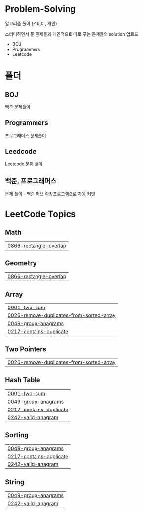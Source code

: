 # Problem-Solving

알고리즘 풀이 (스터디, 개인)

스터디하면서 푼 문제들과 개인적으로 따로 푸는 문제들의 solution 업로드

- BOJ
- Programmers
- Leetcode

# 폴더

## BOJ

백준 문제풀이

## Programmers

프로그래머스 문제풀이

## Leedcode

Leetcode 문제 풀이

## 백준, 프로그래머스

문제 풀이 - 백준 허브 확장프로그램으로 자동 커밋

<!---LeetCode Topics Start-->
# LeetCode Topics
## Math
|  |
| ------- |
| [0866-rectangle-overlap](https://github.com/cozups/Problem-Solving/tree/master/0866-rectangle-overlap) |
## Geometry
|  |
| ------- |
| [0866-rectangle-overlap](https://github.com/cozups/Problem-Solving/tree/master/0866-rectangle-overlap) |
## Array
|  |
| ------- |
| [0001-two-sum](https://github.com/cozups/Problem-Solving/tree/master/0001-two-sum) |
| [0026-remove-duplicates-from-sorted-array](https://github.com/cozups/Problem-Solving/tree/master/0026-remove-duplicates-from-sorted-array) |
| [0049-group-anagrams](https://github.com/cozups/Problem-Solving/tree/master/0049-group-anagrams) |
| [0217-contains-duplicate](https://github.com/cozups/Problem-Solving/tree/master/0217-contains-duplicate) |
## Two Pointers
|  |
| ------- |
| [0026-remove-duplicates-from-sorted-array](https://github.com/cozups/Problem-Solving/tree/master/0026-remove-duplicates-from-sorted-array) |
## Hash Table
|  |
| ------- |
| [0001-two-sum](https://github.com/cozups/Problem-Solving/tree/master/0001-two-sum) |
| [0049-group-anagrams](https://github.com/cozups/Problem-Solving/tree/master/0049-group-anagrams) |
| [0217-contains-duplicate](https://github.com/cozups/Problem-Solving/tree/master/0217-contains-duplicate) |
| [0242-valid-anagram](https://github.com/cozups/Problem-Solving/tree/master/0242-valid-anagram) |
## Sorting
|  |
| ------- |
| [0049-group-anagrams](https://github.com/cozups/Problem-Solving/tree/master/0049-group-anagrams) |
| [0217-contains-duplicate](https://github.com/cozups/Problem-Solving/tree/master/0217-contains-duplicate) |
| [0242-valid-anagram](https://github.com/cozups/Problem-Solving/tree/master/0242-valid-anagram) |
## String
|  |
| ------- |
| [0049-group-anagrams](https://github.com/cozups/Problem-Solving/tree/master/0049-group-anagrams) |
| [0242-valid-anagram](https://github.com/cozups/Problem-Solving/tree/master/0242-valid-anagram) |
<!---LeetCode Topics End-->